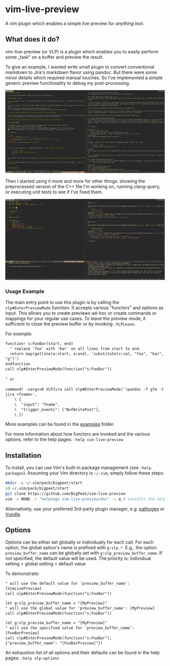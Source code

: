 # vim-live-preview

A vim plugin which enables a simple live preview for *anything text*.

## What does it do?

vim-live-preview (or VLP) is a plugin which enables you to easily perform some „task“ on a buffer and preview the result.

To give an example, I wanted write small plugin to convert conventional markdown to Jira's markdown flavor using pandoc.
But there were some minor details which required manual touches.
So I‘ve implemented a simple generic preview functionality to debug my post-processing.

![Screenshot of a jira conversion](assets/jira-example.png)

Then I started using it more and more for other things: showing the preprocessed version of the C++ file I’m working on, running clang-query, or executing unit tests to see if I’ve fixed them.

![Screenshot of the clang-query example](assets/clang-query-example.png)

### Usage Example

The main entry point to use this plugin is by calling the `vlp#EnterPreviewMode` function.
It accepts various "functors" and options as input.
This allows you to create previews ad-hoc or create commands or mappings for your regular use cases.
To leave the preview mode, it sufficient to close the preview buffer or by invoking `:VLPLeave`.

For example:

```vim
function! s:FooBar(start, end)
  " replace 'foo' with 'bar' on all lines from start to end.
  return map(getline(a:start, a:end), 'substitute(v:val, "foo", "bar", "g")')
endfunction
call vlp#EnterPreviewMode(function("s:FooBar"))

" or

command! -nargs=0 VLPJira call vlp#EnterPreviewMode('!pandoc -f gfm -t jira <fname>',
    \ {
    \  "input": "fname",
    \  "trigger_events": ["BufWritePost"],
    \ })
```

More examples can be found in the [examples](https://github.com/BigPeet/vim-live-preview/tree/master/examples) folder.

For more information about how functors are invoked and the various options, refer to the help pages: `:help vim-live-preview`

## Installation

To install, you can use Vim's built-in package management (see `:help packages`).
Assuming your Vim directory is `~/.vim`, simply follow these steps:

```bash
mkdir -p ~/.vim/pack/bigpeet/start
cd ~/.vim/pack/bigpeet/start
git clone https://github.com/BigPeet/vim-live-preview
vim -u NONE -c "helptags vim-live-preview/doc" -c q # installs the helptags
```

Alternatively, use your preferred 3rd-party plugin manager, e.g. [pathogen](https://github.com/tpope/vim-pathogen) or [Vundle](https://github.com/VundleVim/Vundle.vim).

## Options

Options can be either set globally or individually for each call.
For each option, the global option's name is prefixed with `g:vlp_*`.
E.g., the option `preview_buffer_name` can be globally set with `g:vlp_preview_buffer_name`.
If not specified, the default value will be used.
The priority is: individiual setting > global setting > default value

To demonstrate:

```vim
" will use the default value for 'preview_buffer_name': [VimLivePreview]
call vlp#EnterPreviewMode(function("s:FooBar"))
```

```vim
let g:vlp_preview_buffer_name = "[MyPreview]"
" will use the global value for 'preview_buffer_name': [MyPreview]
call vlp#EnterPreviewMode(function("s:FooBar"))
```

```vim
let g:vlp_preview_buffer_name = "[MyPreview]"
" will use the specified value for 'preview_buffer_name': [FooBarPreview]
call vlp#EnterPreviewMode(function("s:FooBar"), {"preview_buffer_name": "[FooBarPreview]"})
```

An exhaustive list of all options and their defaults can be found in the help pages: `:help vlp-options`
